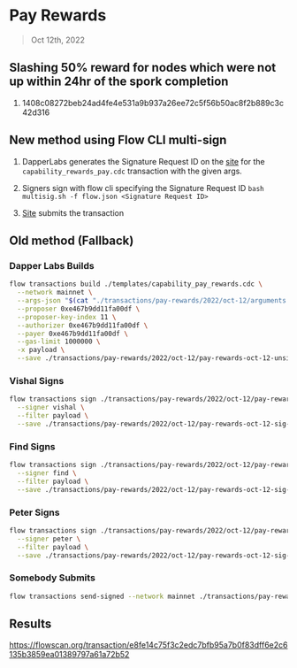 # Pay Rewards
> Oct 12th, 2022

## Slashing 50% reward for nodes which were not up within 24hr of the spork completion
1. 1408c08272beb24ad4fe4e531a9b937a26ee72c5f56b50ac8f2b889c3c42d316

## New method using Flow CLI multi-sign

1. DapperLabs generates the Signature Request ID on the [site](https://flow-multisig-git-service-account-onflow.vercel.app/mainnet?type=serviceAccount&name=capability_pay_rewards.cdc&param=%5B%20%20%20%20%20%7B%20%20%20%20%20%20%20%20%20%22type%22:%20%22UFix64%22,%20%20%20%20%20%20%20%20%20%22value%22:%20%221299362.0%22%20%20%20%20%20%7D,%20%20%20%20%20%7B%20%20%20%20%20%20%20%20%20%22type%22:%20%22Dictionary%22,%20%20%20%20%20%20%20%20%20%22value%22:%20%5B%20%20%20%20%20%20%20%20%20%20%20%20%20%7B%20%20%20%20%20%20%20%20%20%20%20%20%20%20%20%20%20%22key%22:%20%7B%20%20%20%20%20%20%20%20%20%20%20%20%20%20%20%20%20%20%20%20%20%22type%22:%20%22String%22,%20%20%20%20%20%20%20%20%20%20%20%20%20%20%20%20%20%20%20%20%20%22value%22:%20%221408c08272beb24ad4fe4e531a9b937a26ee72c5f56b50ac8f2b889c3c42d316%22%20%20%20%20%20%20%20%20%20%20%20%20%20%20%20%20%20%7D,%20%20%20%20%20%20%20%20%20%20%20%20%20%20%20%20%20%22value%22:%20%7B%20%20%20%20%20%20%20%20%20%20%20%20%20%20%20%20%20%20%20%20%20%22type%22:%20%22UFix64%22,%20%20%20%20%20%20%20%20%20%20%20%20%20%20%20%20%20%20%20%20%20%22value%22:%20%220.5%22%20%20%20%20%20%20%20%20%20%20%20%20%20%20%20%20%20%7D%20%20%20%20%20%20%20%20%20%20%20%20%20%7D%20%20%20%20%20%20%20%20%20%5D%20%20%20%20%20%7D%20%5D&acct=0xe467b9dd11fa00df&limit=1000000) for the `capability_rewards_pay.cdc` transaction with the given args.

2. Signers sign with flow cli specifying the Signature Request ID
`bash multisig.sh -f flow.json <Signature Request ID>`

3. [Site](https://flow-multisig-git-service-account-onflow.vercel.app/mainnet) submits the transaction

## Old method (Fallback)

### Dapper Labs Builds

```sh
flow transactions build ./templates/capability_pay_rewards.cdc \
  --network mainnet \
  --args-json "$(cat "./transactions/pay-rewards/2022/oct-12/arguments.json")" \
  --proposer 0xe467b9dd11fa00df \
  --proposer-key-index 11 \
  --authorizer 0xe467b9dd11fa00df \
  --payer 0xe467b9dd11fa00df \
  --gas-limit 1000000 \
  -x payload \
  --save ./transactions/pay-rewards/2022/oct-12/pay-rewards-oct-12-unsigned.rlp
```

### Vishal Signs

```sh
flow transactions sign ./transactions/pay-rewards/2022/oct-12/pay-rewards-oct-12-unsigned.rlp \
  --signer vishal \
  --filter payload \
  --save ./transactions/pay-rewards/2022/oct-12/pay-rewards-oct-12-sig-1.rlp
```

### Find Signs

```sh
flow transactions sign ./transactions/pay-rewards/2022/oct-12/pay-rewards-oct-12-sig-2.rlp \
  --signer find \
  --filter payload \
  --save ./transactions/pay-rewards/2022/oct-12/pay-rewards-oct-12-sig-3.rlp
```

### Peter Signs

```sh
flow transactions sign ./transactions/pay-rewards/2022/oct-12/pay-rewards-oct-12-sig-3.rlp \
  --signer peter \
  --filter payload \
  --save ./transactions/pay-rewards/2022/oct-12/pay-rewards-oct-12-sig-complete.rlp
```

### Somebody Submits

```sh
flow transactions send-signed --network mainnet ./transactions/pay-rewards/2022/oct-12/pay-rewards-oct-12-sig-complete.rlp
```

## Results

https://flowscan.org/transaction/e8fe14c75f3c2edc7bfb95a7b0f83dff6e2c6135b3859ea01389797a61a72b52

